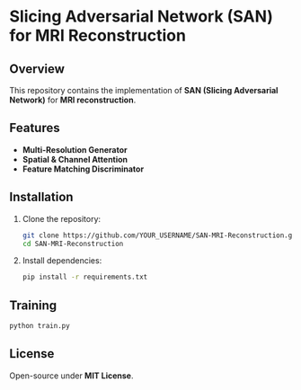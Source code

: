 # Slicing Adversarial Network (SAN) for MRI Reconstruction

## Overview
This repository contains the implementation of **SAN (Slicing Adversarial Network)** for **MRI reconstruction**.

## Features
- **Multi-Resolution Generator**
- **Spatial & Channel Attention**
- **Feature Matching Discriminator**

## Installation
1. Clone the repository:
   ```sh
   git clone https://github.com/YOUR_USERNAME/SAN-MRI-Reconstruction.git
   cd SAN-MRI-Reconstruction
   ```
2. Install dependencies:
   ```sh
   pip install -r requirements.txt
   ```

## Training
```sh
python train.py
```

## License
Open-source under **MIT License**.
